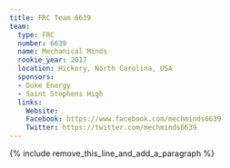 ```yaml
---
title: FRC Team 6639
team:
  type: FRC
  number: 6639
  name: Mechanical Minds
  rookie_year: 2017
  location: Hickory, North Carolina, USA
  sponsors:
  - Duke Energy
  - Saint Stephens High
  links:
    Website: 
    Facebook: https://www.facebook.com/mechminds6639
    Twitter: https://twitter.com/mechminds6639
---
```


{% include remove_this_line_and_add_a_paragraph %}